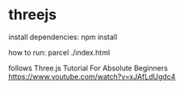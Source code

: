 # threejs

install dependencies:
npm install

how to run:
parcel ./index.html

follows 
Three.js Tutorial For Absolute Beginners 
https://www.youtube.com/watch?v=xJAfLdUgdc4
